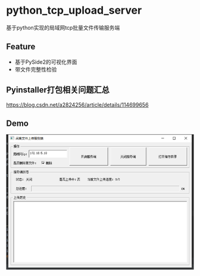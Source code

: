 # python_tcp_upload_server
基于python实现的局域网tcp批量文件传输服务端

## Feature
- 基于PySide2的可视化界面
- 带文件完整性检验

## Pyinstaller打包相关问题汇总
https://blog.csdn.net/a2824256/article/details/114699656

## Demo
<img src="./sc.png" />
